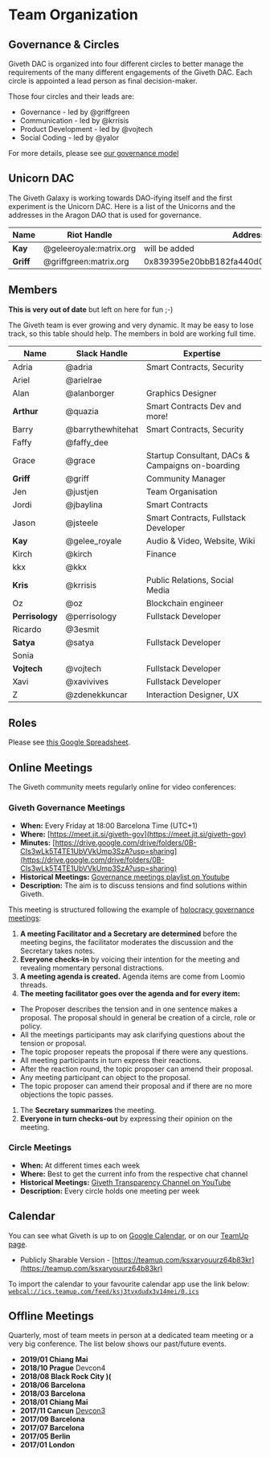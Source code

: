 # Team Organization

## <a name="teamorga_circles">Governance & Circles</a>
Giveth DAC is organized into four different circles to better manage the requirements of the many different engagements of the Giveth DAC. Each circle is appointed a lead person as final decision-maker.

Those four circles and their leads are:

  - Governance - led by @griffgreen
  - Communication - led by @krrisis
  - Product Development - led by @vojtech
  - Social Coding - led by @yalor

For more details, please see [our governance model](../dac/governance/)

## <a name="teamorga_UnicornDAC">Unicorn DAC</a>

The Giveth Galaxy is working towards DAO-ifying itself and the first experiment is the Unicorn DAC. Here is a list of the Unicorns and the addresses in the Aragon DAO that is used for governance.

Name | Riot Handle | Address |
-----|--------------|-----------|
**Kay** | @geleeroyale:matrix.org | will be added
**Griff** | @griffgreen:matrix.org | 0x839395e20bbB182fa440d08F850E6c7A8f6F0780

## <a name="teamorga_members">Members</a>

**This is very out of date** but left on here for fun ;-) 

The Giveth team is ever growing and very dynamic. It may be easy to lose track, so this table should help. The members in bold are working full time.

Name | Slack Handle | Expertise |
-----|--------------|-----------|
Adria | @adria | Smart Contracts, Security
Ariel | @arielrae |
Alan | @alanborger | Graphics Designer
**Arthur** | @quazia | Smart Contracts Dev and more!
Barry | @barrythewhitehat | Smart Contracts, Security
Faffy | @faffy_dee |
Grace | @grace | Startup Consultant, DACs & Campaigns on-boarding
**Griff** | @griff | Community Manager
Jen | @justjen | Team Organisation
Jordi | @jbaylina | Smart Contracts
Jason | @jsteele | Smart Contracts, Fullstack Developer
**Kay** | @gelee_royale | Audio & Video, Website, Wiki
Kirch | @kirch | Finance
kkx | @kkx |
**Kris** | @krrisis | Public Relations, Social Media
Oz | @oz | Blockchain engineer
**Perrisology** | @perrisology | Fullstack Developer
Ricardo | @3esmit |
**Satya** | @satya | Fullstack Developer
Sonia | |
**Vojtech** | @vojtech | Fullstack Developer
Xavi | @xavivives | Fullstack Developer
Z | @zdenekkuncar | Interaction Designer, UX

## <a name="teamorga_roles">Roles</a>
Please see [this Google Spreadsheet](https://docs.google.com/spreadsheets/d/1AgirCB9VSSSxZ5ElD6-UrmYfO1I35gbgm_QEfrGXHc0/edit?usp=sharing).

## <a name="teamorga_online_meetings">Online Meetings</a>
The Giveth community meets regularly online for video conferences:

### Giveth Governance Meetings
  - **When:** Every Friday at 18:00 Barcelona Time (UTC+1)
  - **Where:** [https://meet.jit.si/giveth-gov](https://meet.jit.si/giveth-gov)
  - **Minutes:** [https://drive.google.com/drive/folders/0B-CIs3wLk5T4TE1UbVVkUmp3SzA?usp=sharing](https://drive.google.com/drive/folders/0B-CIs3wLk5T4TE1UbVVkUmp3SzA?usp=sharing)
  - **Historical Meetings:** [Governance meetings playlist on Youtube](https://www.youtube.com/watch?v=030qm_AqWl4&list=PL6oqELoqsEmpe1oycj7bJm_CdHZ-CGBJ6)
  - **Description:** The aim is to discuss tensions and find solutions within Giveth.

This meeting is structured following the example of [holocracy governance meetings](https://www.holacracy.org/governance-meetings):

1. **A meeting Facilitator and a Secretary are determined** before the meeting begins, the facilitator moderates the discussion and the Secretary takes notes.
1. **Everyone checks-in** by voicing their intention for the meeting and revealing momentary personal distractions.
1. **A meeting agenda is created.** Agenda items are come from Loomio threads.
1. **The meeting facilitator goes over the agenda and for every item:**
  - The Proposer describes the tension and in one sentence makes a proposal. The proposal should in general be creation of a circle, role or policy.
  - All the meetings participants may ask clarifying questions about the tension or proposal.
  - The topic proposer repeats the proposal if there were any questions.
  - All meeting participants in turn express their reactions.
  - After the reaction round, the topic proposer can amend their proposal.
  - Any meeting participant can object to the proposal.
  - The topic proposer can amend their proposal and if there are no more objections the topic passes.
1. The **Secretary summarizes** the meeting.
1. **Everyone in turn checks-out** by expressing their opinion on the meeting.

### Circle Meetings
- **When:** At different times each week
- **Where:** Best to get the current info from the respective chat channel
- **Historical Meetings:** [Giveth Transparency Channel on YouTube](https://www.youtube.com/channel/UCdqmP4axeI1hNmX20aZsOwg/videos)
- **Description:** Every circle holds one meeting per week


## <a name="teamorga_calendar">Calendar</a>

You can see what Giveth is up to on [Google Calendar](https://calendar.google.com/calendar?cid=Z2l2ZXRoZG90aW9AZ21haWwuY29t), or on our [TeamUp page](https://teamup.com/ksxaryouurz64b83kr).
- Publicly Sharable Version - [https://teamup.com/ksxaryouurz64b83kr](https://teamup.com/ksxaryouurz64b83kr)

To import the calendar to your favourite calendar app use the link below:
[```webcal://ics.teamup.com/feed/ksj3tvxdudx3v14mei/0.ics```](webcal://ics.teamup.com/feed/ksj3tvxdudx3v14mei/0.ics)

## <a name="teamorga_online_meetings">Offline Meetings</a>

Quarterly, most of team meets in person at a dedicated team meeting or a very big conference. The list below shows our past/future events.
- **2019/01 Chiang Mai**
- **2018/10 Prague** Devcon4
- **2018/08 Black Rock City )(**
- **2018/06 Barcelona**
- **2018/03 Barcelona**
- **2018/01 Chiang Mai**
- **2017/11 Cancun** [Devcon3](https://ethereumfoundation.org/devcon3/) 
- **2017/09 Barcelona**
- **2017/07 Barcelona**
- **2017/05 Berlin**
- **2017/01 London**
